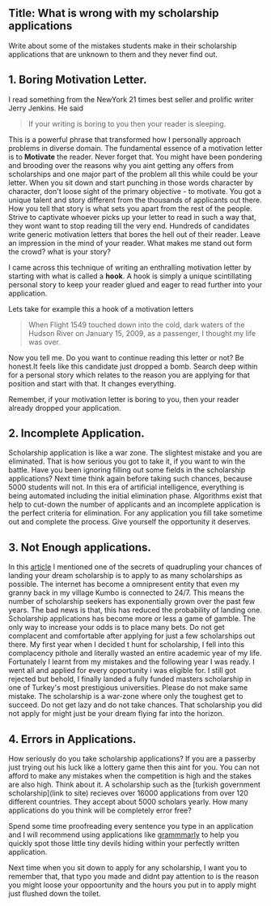 ## Title: What is wrong with my scholarship applications

Write about some of the mistakes students make in their scholarship applications that are unknown to them and they never find out.

## 1. Boring Motivation Letter.

I read something from the NewYork 21 times best seller and prolific writer Jerry Jenkins. He said
> If your writing is boring to you then your reader is sleeping.

This is a powerful phrase that transformed how I personally approach problems in diverse domain. The fundamental essence of a motivation letter is to **Motivate** the reader. Never forget that. You might have been pondering and brooding over the reasons why you aint getting any offers from scholarships and one major part of the problem all this while could be your letter.
When you sit down and start punching in those words character by character, don't loose sight of the primary objective - to motivate. You got a unique talent and story different from the thousands of applicants out there. How you tell that story is what sets you apart from the rest of the people. Strive to captivate whoever picks up your letter to read in such a way that, they wont want to stop reading till the very end. Hundreds of candidates write generic motivation letters that bores the hell out of their reader. Leave an impression in the mind of your reader. What makes me stand out form the crowd? what is your story?

I came across this technique of writing an enthralling motivation letter by starting with what is called a **hook**. A hook is simply a unique scintillating personal story to keep your reader glued and eager to read further into your application.

Lets take for example this a hook of a motivation letters
> When Flight 1549 touched down into the cold, dark waters of the Hudson River on January 15, 2009, as a passenger, I thought my life was over.

Now you tell me. Do you want to continue reading this letter or not? Be honest.It feels like this candidate just dropped a bomb. Search deep within for a personal story which relates to the reason you are applying for that position and start with that. It changes everything.

Remember, if your motivation letter is boring to you, then your reader already dropped your application.

## 2. Incomplete Application.

Scholarship application is like a war zone. The slightest mistake and you are eliminated. That is how serious you got to take it, if you want to win the battle. Have you been ignoring filling out some fields in the scholarship applications? Next time think again before taking such chances, because 5000 students will not. In this era of artificial intelligence, everything is being automated including the initial elimination phase. Algorithms exist that help to cut-down the number of applicants and an incomplete application is the perfect criteria for elimination. For any application you fill take sometime out and complete the process. Give yourself the opportunity it deserves.


## 3. Not Enough applications.


In this [article](https://beltus.github.io/vision/blog/quadruple-chances/) I mentioned one of the secrets of quadrupling your chances of landing your dream scholarship is to apply to as many scholarships as possible. The internet has become a omnipresent entity that even my granny back in my village Kumbo is connected to 24/7. This means the number of scholarship seekers has exponentially grown over the past few years. The bad news is that, this has reduced the probability of landing one. Scholarship applications has become more or less a game of gamble. The only way to increase your odds is to place many bets. Do not get complacent and comfortable after applying for just a few scholarships out there. My first year when I decided t hunt for scholarship, I fell into this complacency pithole and literally wasted an entire academic year of my life. Fortunately  I learnt from my mistakes and the following year I was ready. I went all and applied for every opportunity i was eligible for. I still got rejected but behold, I finally landed a fully funded masters scholarship in one of Turkey's most prestigious universities. Please do not make same mistake. The scholarship is a war-zone where only the toughest get to succeed. Do not get lazy and do not take chances. That scholarship you did not apply for might just be your dream flying far into the horizon.

## 4. Errors in Applications.

How seriously do you take scholarship applications? If you are a passerby just trying out his luck like a lottery game then this aint for you. You can not afford to make any mistakes when the competition is high  and the stakes are also high. Think about it. A scholarship such as the [turkish government scholarship](link to site) recieves over 16000 applications from over 120 different countries. They accept about 5000 scholars yearly. How many applications do you think will be completely error free?

Spend some time proofreading every sentence you type in an application and I will recommend using applications like [grammmarly](lin) to help you quickly spot those little tiny devils hiding within your perfectly written application.

Next time when you sit down to apply for any scholarship, I want you to remember that, that typo you made and didnt pay attention to is the reason you might loose your oppoortunity and the hours you put in to apply might just flushed down the toilet.
